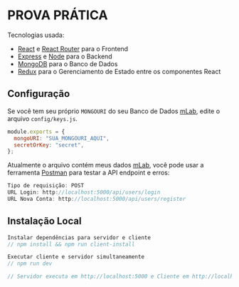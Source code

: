 # PROVA PRÁTICA

Tecnologias usada:

- [React](https://reactjs.org) e [React Router](https://reacttraining.com/react-router/) para o Frontend
- [Express](http://expressjs.com/) e [Node](https://nodejs.org/en/) para o Backend
- [MongoDB](https://www.mongodb.com/) para o Banco de Dados
- [Redux](https://redux.js.org/basics/usagewithreact) para o Gerenciamento de Estado entre os componentes React

## Configuração

Se você tem seu próprio `MONGOURI` do seu Banco de Dados [mLab](http://mlab.com), edite o arquivo `config/keys.js`.

```javascript
module.exports = {
  mongoURI: "SUA_MONGOURI_AQUI",
  secretOrKey: "secret",
};
```

Atualmente o arquivo contém meus dados [mLab](http://mlab.com), você pode usar a ferramenta [Postman](https://www.postman.com) para testar a API endpoint e erros:

```javascript
Tipo de requisição: POST
URL Login: http://localhost:5000/api/users/login
URL Nova Conta: http://localhost:5000/api/users/register
```

## Instalação Local

```javascript
Instalar dependências para servidor e cliente
// npm install && npm run client-install

Executar cliente e servidor simultaneamente
// npm run dev

// Servidor executa em http://localhost:5000 e Cliente em http://localhost:3000
```
